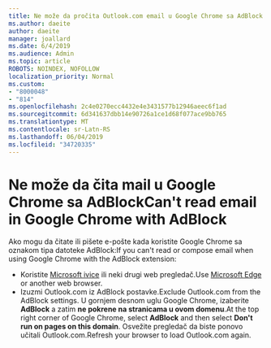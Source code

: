```yaml
---
title: Ne može da pročita Outlook.com email u Google Chrome sa AdBlock
ms.author: daeite
author: daeite
manager: joallard
ms.date: 6/4/2019
ms.audience: Admin
ms.topic: article
ROBOTS: NOINDEX, NOFOLLOW
localization_priority: Normal
ms.custom:
- "8000048"
- "814"
ms.openlocfilehash: 2c4e0270ecc4432e4e3431577b12946aeec6f1ad
ms.sourcegitcommit: 6d341637dbb14e90726a1ce1d68f077ace9bb765
ms.translationtype: MT
ms.contentlocale: sr-Latn-RS
ms.lasthandoff: 06/04/2019
ms.locfileid: "34720335"
---
```

# <a name="cant-read-email-in-google-chrome-with-adblock"></a><span data-ttu-id="1a3be-102">Ne može da čita mail u Google Chrome sa AdBlock</span><span class="sxs-lookup"><span data-stu-id="1a3be-102">Can't read email in Google Chrome with AdBlock</span></span>

<span data-ttu-id="1a3be-103">Ako mogu da čitate ili pišete e-pošte kada koristite Google Chrome sa oznakom tipa datoteke AdBlock:</span><span class="sxs-lookup"><span data-stu-id="1a3be-103">If you can't read or compose email when using Google Chrome with the AdBlock extension:</span></span>

- <span data-ttu-id="1a3be-104">Koristite [Microsoft ivice](https://go.microsoft.com/fwlink/p/?linkid=2001503&amp;clcid=0x409) ili neki drugi web pregledač.</span><span class="sxs-lookup"><span data-stu-id="1a3be-104">Use [Microsoft Edge](https://go.microsoft.com/fwlink/p/?linkid=2001503&amp;clcid=0x409) or another web browser.</span></span>
- <span data-ttu-id="1a3be-105">Izuzmi Outlook.com iz AdBlock postavke.</span><span class="sxs-lookup"><span data-stu-id="1a3be-105">Exclude Outlook.com from the AdBlock settings.</span></span> <span data-ttu-id="1a3be-106">U gornjem desnom uglu Google Chrome, izaberite **AdBlock** a zatim **ne pokrene na stranicama u ovom domenu**.</span><span class="sxs-lookup"><span data-stu-id="1a3be-106">At the top right corner of Google Chrome, select **AdBlock** and then select **Don't run on pages on this domain**.</span></span> <span data-ttu-id="1a3be-107">Osvežite pregledač da biste ponovo učitali Outlook.com.</span><span class="sxs-lookup"><span data-stu-id="1a3be-107">Refresh your browser to load Outlook.com again.</span></span>